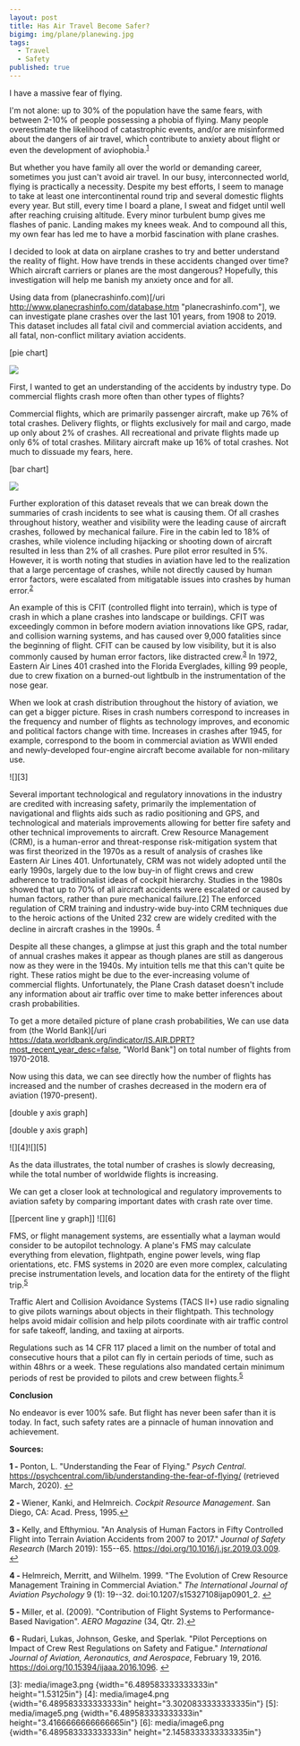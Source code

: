 ```yaml
---
layout: post
title: Has Air Travel Become Safer?
bigimg: img/plane/planewing.jpg
tags:
  - Travel
  - Safety
published: true
---
```





I have a massive fear of flying.

I'm not alone: up to 30% of the population have the same fears, with between 2-10% of people possessing a phobia of flying. Many people overestimate the likelihood of catastrophic events, and/or are misinformed about the dangers of air travel, which contribute to anxiety about flight or even the development of aviophobia.<sup name="a1">[1](#f1)</sup>

But whether you have family all over the world or demanding career, sometimes you just can't avoid air travel. In our busy, interconnected world, flying is practically a necessity. Despite my best efforts, I seem to manage to take at least one intercontinental round trip and several domestic flights every year. But still, every time I board a plane, I sweat and fidget until well after reaching cruising altitude. Every minor turbulent bump gives me flashes of panic. Landing makes my knees weak. And to compound all this, my own fear has led me to have a morbid fascination with plane crashes.

I decided to look at data on airplane crashes to try and better understand the reality of flight. How have trends in these accidents changed over time? Which aircraft carriers or planes are the most dangerous? Hopefully, this investigation will help me banish my anxiety once and for all.

Using data from (planecrashinfo.com)[/uri <http://www.planecrashinfo.com/database.htm> "planecrashinfo.com"], we can investigate plane crashes over the last 101 years, from 1908 to 2019. This dataset includes all fatal civil and commercial aviation accidents, and all fatal, non-conflict military aviation accidents.

\[pie chart\]

![][1]

First, I wanted to get an understanding of the accidents by industry type. Do commercial flights crash more often than other types of flights?

Commercial flights, which are primarily passenger aircraft, make up 76% of total crashes. Delivery flights, or flights exclusively for mail and cargo, made up only about 2% of crashes. All recreational and private flights made up only 6% of total crashes. Military aircraft make up 16% of total crashes. Not much to dissuade my fears, here.

\[bar chart\]

![][2]

Further exploration of this dataset reveals that we can break down the summaries of crash incidents to see what is causing them. Of all crashes throughout history, weather and visibility were the leading cause of aircraft crashes, followed by mechanical failure. Fire in the cabin led to 18% of crashes, while violence including hijacking or shooting down of aircraft resulted in less than 2% of all crashes. Pure pilot error resulted in 5%. However, it is worth noting that studies in aviation have led to the realization that a large percentage of crashes, while not directly caused by human error factors, were escalated from mitigatable issues into crashes by human error.<sup name="a2">[2](#f2)</sup>

An example of this is CFIT (controlled flight into terrain), which is type of crash in which a plane crashes into landscape or buildings. CFIT was exceedingly common in before modern aviation innovations like GPS, radar, and collision warning systems, and has caused over 9,000 fatalities since the beginning of flight. CFIT can be caused by low visibility, but it is also commonly caused by human error factors, like distracted crew.<sup name="a3">[3](#f3)</sup>  In 1972, Eastern Air Lines 401 crashed into the Florida Everglades, killing 99 people, due to crew fixation on a burned-out lightbulb in the instrumentation of the nose gear.

When we look at crash distribution throughout the history of aviation, we can get a bigger picture. Rises in crash numbers correspond to increases in the frequency and number of flights as technology improves, and economic and political factors change with time. Increases in crashes after 1945, for example, correspond to the boom in commercial aviation as WWII ended and newly-developed four-engine aircraft become available for non-military use.

![][3]

Several important technological and regulatory innovations in the industry are credited with increasing safety, primarily the implementation of navigational and flights aids such as radio positioning and GPS, and technological and materials improvements allowing for better fire safety and other technical improvements to aircraft. Crew Resource Management (CRM), is a human-error and threat-response risk-mitigation system that was first theorized in the 1970s as a result of analysis of crashes like Eastern Air Lines 401. Unfortunately, CRM was not widely adopted until the early 1990s, largely due to the low buy-in of flight crews and crew adherence to traditionalist ideas of cockpit hierarchy. Studies in the 1980s showed that up to 70% of all aircraft accidents were escalated or caused by human factors, rather than pure mechanical failure.\[2\] The enforced regulation of CRM training and industry-wide buy-into CRM techniques due to the heroic actions of the United 232 crew are widely credited with the decline in aircraft crashes in the 1990s. <sup name="a4">[4](#f4)</sup>

Despite all these changes, a glimpse at just this graph and the total number of annual crashes makes it appear as though planes are still as dangerous now as they were in the 1940s. My intuition tells me that this can't quite be right. These ratios might be due to the ever-increasing volume of commercial flights. Unfortunately, the Plane Crash dataset doesn't include any information about air traffic over time to make better inferences about crash probabilities.

To get a more detailed picture of plane crash probabilities, We can use data from (the World Bank)[/uri <https://data.worldbank.org/indicator/IS.AIR.DPRT?most_recent_year_desc=false>, "World Bank"] on total number of flights from 1970-2018.

Now using this data, we can see directly how the number of flights has increased and the number of crashes decreased in the modern era of aviation (1970-present).

\[double y axis graph\]

\[double y axis graph\]

![][4]![][5]

As the data illustrates, the total number of crashes is slowly decreasing, while the total number of worldwide flights is increasing.

We can get a closer look at technological and regulatory improvements to aviation safety by comparing important dates with crash rate over time.

\[\[percent line y graph\]\] ![][6]

FMS, or flight management systems, are essentially what a layman would consider to be autopilot technology. A plane's FMS may calculate everything from elevation, flightpath, engine power levels, wing flap orientations, etc. FMS systems in 2020 are even more complex, calculating precise instrumentation levels, and location data for the entirety of the flight trip.<sup name="a5">[5](#f5)</sup>

Traffic Alert and Collision Avoidance Systems (TACS II+) use radio signaling to give pilots warnings about objects in their flightpath. This technology helps avoid midair collision and help pilots coordinate with air traffic control for safe takeoff, landing, and taxiing at airports.

Regulations such as 14 CFR 117 placed a limit on the number of total and consecutive hours that a pilot can fly in certain periods of time, such as within 48hrs or a week. These regulations also mandated certain minimum periods of rest be provided to pilots and crew between flights.<sup name="a5">[5](#f5)</sup>

**Conclusion**


No endeavor is ever 100% safe. But flight has never been safer than it is today. In fact, such safety rates are a pinnacle of human innovation and achievement.

**Sources:**



<b name="f1">1 - </b> Ponton, L. \"Understanding the Fear of Flying.\" *Psych Central*. https://psychcentral.com/lib/understanding-the-fear-of-flying/ (retrieved March, 2020). [↩](#a1)

<b name="f2">2 - </b>  Wiener, Kanki, and Helmreich. *Cockpit Resource Management*. San Diego, CA: Acad. Press, 1995.[↩](#a2)

<b name="f3">3 - </b>  Kelly, and Efthymiou. "An Analysis of Human Factors in Fifty Controlled Flight into Terrain Aviation Accidents from 2007 to 2017." *Journal of Safety Research* (March 2019): 155--65. https://doi.org/10.1016/j.jsr.2019.03.009. [↩](#a3)

<b name="f4">4 - </b> Helmreich, Merritt, and Wilhelm. 1999. "The Evolution of Crew Resource Management Training in Commercial Aviation." *The International Journal of Aviation Psychology* 9 (1): 19--32. doi:10.1207/s15327108ijap0901\_2. [↩](#a4)

<b name="f5">5 - </b> Miller, et al. (2009). \"Contribution of Flight Systems to Performance-Based Navigation\". *AERO Magazine* (34, Qtr. 2).[↩](#a5)

<b name="f6">6 - </b> Rudari, Lukas, Johnson, Geske, and Sperlak. "Pilot Perceptions on Impact of Crew Rest Regulations on Safety and Fatigue." *International Journal of Aviation, Aeronautics, and Aerospace*, February 19, 2016. https://doi.org/10.15394/ijaaa.2016.1096. [↩](#a6)

  [1]: img/plane/pie.png
  [2]: img/plane/bar.png
  [3]: media/image3.png {width="6.489583333333333in" height="1.53125in"}
  [4]: media/image4.png {width="6.489583333333333in" height="3.3020833333333335in"}
  [5]: media/image5.png {width="6.489583333333333in" height="3.4166666666666665in"}
  [6]: media/image6.png {width="6.489583333333333in" height="2.1458333333333335in"}
